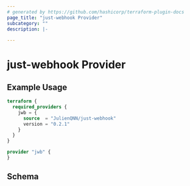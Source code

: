 ```yaml
---
# generated by https://github.com/hashicorp/terraform-plugin-docs
page_title: "just-webhook Provider"
subcategory: ""
description: |-
  
---
```


# just-webhook Provider



## Example Usage

```terraform
terraform {
  required_providers {
    jwb = {
      source  = "JulienQNN/just-webhook"
      version = "0.2.1"
    }
  }
}

provider "jwb" {
}
```

<!-- schema generated by tfplugindocs -->
## Schema
